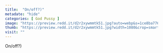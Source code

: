 ```yaml
---
title:  "On/off?)"
metadate: "hide"
categories: [ God Pussy ]
image: "https://preview.redd.it/d2r2xywmmtk51.jpg?auto=webp&s=1ce8ba776c2dd4f11c560f8902efc6bb6b598961"
thumb: "https://preview.redd.it/d2r2xywmmtk51.jpg?width=1080&crop=smart&auto=webp&s=6ddc09e19d0929e0e793e80667c45aaeff368e63"
visit: ""
---
```

On/off?)
